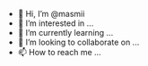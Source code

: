 - 👋 Hi, I’m @masmii
- 👀 I’m interested in ...
- 🌱 I’m currently learning ...
- 💞️ I’m looking to collaborate on ...
- 📫 How to reach me ...

<!---
masmii/masmii is a ✨ special ✨ repository because its `README.md` (this file) appears on your GitHub profile.
You can click the Preview link to take a look at your changes.
--->
